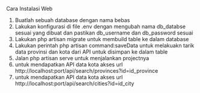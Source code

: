 Cara Instalasi Web
1. Buatlah sebuah database dengan nama bebas
2. Lakukan konfigurasi di file .env dengan mengubah nama db_databse sesuai yang dibuat dan pastikan  db_username dan db_password sesuai
3. Lakukan php artisan migrate untuk membuild table ke dalam database
4. Lakukan perintah php artisan command:saveData untuk melakuakn tarik data provinsi dan kota dari API untuk disimpan ke dalam table
5. Jalan php artisan serve untuk menjalankan projectnya
6. untuk mendapatkan API data kota akses url http://localhost:port/api/search/provinces?id=id_province
7. untuk mendapatkan API data kota akses url http://localhost:port/api/search/cities?id=id_city
